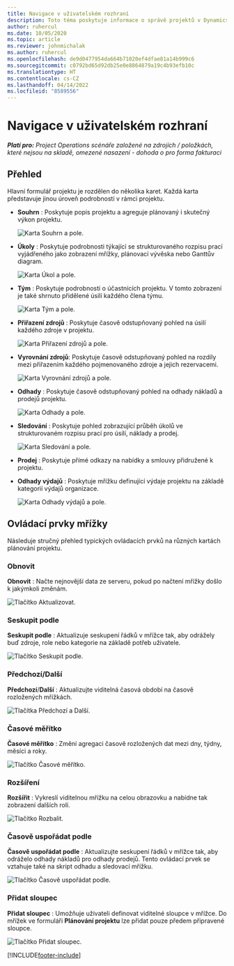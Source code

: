 ```yaml
---
title: Navigace v uživatelském rozhraní
description: Toto téma poskytuje informace o správě projektů v Dynamics 365 Project Operations.
author: ruhercul
ms.date: 10/05/2020
ms.topic: article
ms.reviewer: johnmichalak
ms.author: ruhercul
ms.openlocfilehash: de9d0477954da664b71020ef4dfae81a14b999c6
ms.sourcegitcommit: c0792bd65d92db25e0e8864879a19c4b93efb10c
ms.translationtype: HT
ms.contentlocale: cs-CZ
ms.lasthandoff: 04/14/2022
ms.locfileid: "8589556"
---
```

# <a name="navigating-the-user-interface"></a>Navigace v uživatelském rozhraní

_**Platí pro:** Project Operations scénáře založené na zdrojích / položkách, které nejsou na skladě, omezené nasazení - dohoda o pro forma fakturaci_

## <a name="overview"></a>Přehled

Hlavní formulář projektu je rozdělen do několika karet. Každá karta představuje jinou úroveň podrobností v rámci projektu.

- **Souhrn** : Poskytuje popis projektu a agreguje plánovaný i skutečný výkon projektu.

    ![Karta Souhrn a pole.](media/navigation7.png)

- **Úkoly** : Poskytuje podrobnosti týkající se strukturovaného rozpisu prací vyjádřeného jako zobrazení mřížky, plánovací vývěska nebo Ganttův diagram.

    ![Karta Úkol a pole.](media/navigation8.png)

- **Tým** : Poskytuje podrobnosti o účastnících projektu. V tomto zobrazení je také shrnuto přidělené úsilí každého člena týmu.

    ![Karta Tým a pole.](media/navigation9.png)

- **Přiřazení zdrojů** : Poskytuje časově odstupňovaný pohled na úsilí každého zdroje v projektu.

    ![Karta Přiřazení zdrojů a pole.](media/navigation10.png)

- **Vyrovnání zdrojů**: Poskytuje časově odstupňovaný pohled na rozdíly mezi přiřazením každého pojmenovaného zdroje a jejich rezervacemi.

    ![Karta Vyrovnání zdrojů a pole.](media/navigation11.png)

- **Odhady** : Poskytuje časově odstupňovaný pohled na odhady nákladů a prodejů projektu.

    ![Karta Odhady a pole.](media/navigation12.png)

- **Sledování** : Poskytuje pohled zobrazující průběh úkolů ve strukturovaném rozpisu prací pro úsilí, náklady a prodej.

    ![Karta Sledování a pole.](media/navigation13.png)

- **Prodej** : Poskytuje přímé odkazy na nabídky a smlouvy přidružené k projektu.

- **Odhady výdajů** : Poskytuje mřížku definující výdaje projektu na základě kategorií výdajů organizace.

    ![Karta Odhady výdajů a pole.](media/navigation14.png)

## <a name="grid-controls"></a>Ovládací prvky mřížky

Následuje stručný přehled typických ovládacích prvků na různých kartách plánování projektu.

### <a name="refresh"></a>Obnovit

**Obnovit** : Načte nejnovější data ze serveru, pokud po načtení mřížky došlo k jakýmkoli změnám.

![Tlačítko Aktualizovat.](media/navigation7.png)

### <a name="group-by"></a>Seskupit podle

**Seskupit podle** : Aktualizuje seskupení řádků v mřížce tak, aby odrážely buď zdroje, role nebo kategorie na základě potřeb uživatele.

![Tlačítko Seskupit podle.](media/navigation6.png)

### <a name="previousnext"></a>Předchozí/Další

**Předchozí**/**Další** : Aktualizujte viditelná časová období na časově rozložených mřížkách.

![Tlačítka Předchozí a Další.](media/navigation2.png)

### <a name="timescale"></a>Časové měřítko

**Časové měřítko** : Změní agregaci časově rozložených dat mezi dny, týdny, měsíci a roky.

![Tlačítko Časové měřítko.](media/navigation3.png)

### <a name="expand"></a>Rozšíření

**Rozšířit** : Vykreslí viditelnou mřížku na celou obrazovku a nabídne tak zobrazení dalších rolí.

![Tlačítko Rozbalit.](media/navigation4.png)

### <a name="time-phase-by"></a>Časově uspořádat podle

**Časově uspořádat podle** : Aktualizujte seskupení řádků v mřížce tak, aby odráželo odhady nákladů pro odhady prodejů. Tento ovládací prvek se vztahuje také na skript odhadu a sledovací mřížku.

![Tlačítko Časově uspořádat podle.](media/navigation0.png)

### <a name="add-column"></a>Přidat sloupec

**Přidat sloupec** : Umožňuje uživateli definovat viditelné sloupce v mřížce. Do mřížek ve formuláři **Plánování projektu** lze přidat pouze předem připravené sloupce.

![Tlačítko Přidat sloupec.](media/navigation5.png)


[!INCLUDE[footer-include](../includes/footer-banner.md)]